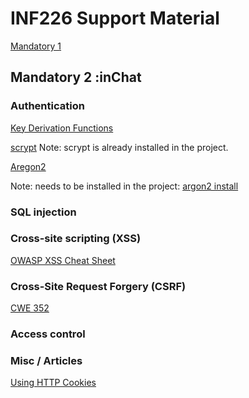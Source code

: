 # INF226 Support Material

[Mandatory 1](mandatory1.md)

## Mandatory 2 :inChat

### Authentication

[Key Derivation Functions](https://cryptobook.nakov.com/mac-and-key-derivation/kdf-deriving-key-from-password)

[scrypt](https://cryptobook.nakov.com/mac-and-key-derivation/scrypt)
Note: scrypt is already installed in the project.

[Aregon2](https://cryptobook.nakov.com/mac-and-key-derivation/argon2)

Note: needs to be installed in the project: [argon2 install](https://github.com/phxql/argon2-jvm)

### SQL injection

### Cross-site scripting (XSS)

[OWASP XSS Cheat Sheet](https://cheatsheetseries.owasp.org/cheatsheets/Cross_Site_Scripting_Prevention_Cheat_Sheet.html)

### Cross-Site Request Forgery (CSRF)

[CWE 352](https://cwe.mitre.org/data/definitions/352.html)

### Access control

### Misc / Articles

[Using HTTP Cookies](https://developer.mozilla.org/en-US/docs/Web/HTTP/Cookies)